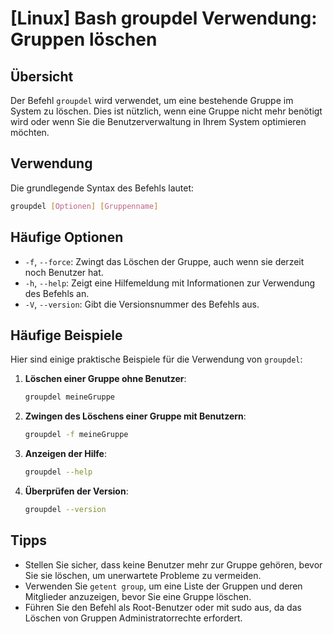 # [Linux] Bash groupdel Verwendung: Gruppen löschen

## Übersicht
Der Befehl `groupdel` wird verwendet, um eine bestehende Gruppe im System zu löschen. Dies ist nützlich, wenn eine Gruppe nicht mehr benötigt wird oder wenn Sie die Benutzerverwaltung in Ihrem System optimieren möchten.

## Verwendung
Die grundlegende Syntax des Befehls lautet:

```bash
groupdel [Optionen] [Gruppenname]
```

## Häufige Optionen
- `-f`, `--force`: Zwingt das Löschen der Gruppe, auch wenn sie derzeit noch Benutzer hat.
- `-h`, `--help`: Zeigt eine Hilfemeldung mit Informationen zur Verwendung des Befehls an.
- `-V`, `--version`: Gibt die Versionsnummer des Befehls aus.

## Häufige Beispiele
Hier sind einige praktische Beispiele für die Verwendung von `groupdel`:

1. **Löschen einer Gruppe ohne Benutzer**:
   ```bash
   groupdel meineGruppe
   ```

2. **Zwingen des Löschens einer Gruppe mit Benutzern**:
   ```bash
   groupdel -f meineGruppe
   ```

3. **Anzeigen der Hilfe**:
   ```bash
   groupdel --help
   ```

4. **Überprüfen der Version**:
   ```bash
   groupdel --version
   ```

## Tipps
- Stellen Sie sicher, dass keine Benutzer mehr zur Gruppe gehören, bevor Sie sie löschen, um unerwartete Probleme zu vermeiden.
- Verwenden Sie `getent group`, um eine Liste der Gruppen und deren Mitglieder anzuzeigen, bevor Sie eine Gruppe löschen.
- Führen Sie den Befehl als Root-Benutzer oder mit sudo aus, da das Löschen von Gruppen Administratorrechte erfordert.